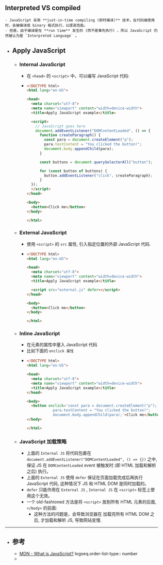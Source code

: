 ## Interpreted VS compiled
	- JavaScript 采用 **just-in-time compiling (即时编译)** 技术，在代码被使用时，会被编译成 binary 格式执行，以提高性能。
	- 但是，由于编译是在 **run time** 发生的 (而不是事先执行) ，所以 JavaScript 仍然被认为是 `Interpreted Language` 。
- ## Apply JavaScript
	- ### Internal JavaScript
		- 在 `<head>` 的 `<script>` 中，可以编写 JavaScript 代码:
		- ``` html
		  <!DOCTYPE html>
		  <html lang="en-US">
		  
		  <head>
		    <meta charset="utf-8">
		    <meta name="viewport" content="width=device-width">
		    <title>Apply JavaScript example</title>
		  
		    <script>
		      // JavaScript goes here
		      document.addEventListener("DOMContentLoaded", () => {
		        function createParagraph() {
		          const para = document.createElement("p");
		          para.textContent = "You clicked the button!";
		          document.body.appendChild(para);
		        }
		  
		        const buttons = document.querySelectorAll("button");
		  
		        for (const button of buttons) {
		          button.addEventListener("click", createParagraph);
		        }
		  	});
		    </script>
		  </head>
		  
		  <body>
		    <button>Click me</button>
		  </body>
		  
		  </html>
		  ```
	- ### External JavaScript
		- 使用 `<script>` 的 `src` 属性, 引入指定位置的外部 JavaScript 代码.
		- ``` html
		  <!DOCTYPE html>
		  <html lang="en-US">
		  
		  <head>
		    <meta charset="utf-8">
		    <meta name="viewport" content="width=device-width">
		    <title>Apply JavaScript example</title>
		  
		    <script src="external.js" defer></script>
		  </head>
		  
		  <body>
		    <button>Click me</button>
		  </body>
		  
		  </html>
		  ```
	- ### Inline JavaScript
		- 在元素的属性中塞入 JavaScript 代码
		- 比如下面的 `onclick 属性`
		- ``` html
		  <!DOCTYPE html>
		  <html lang="en-US">
		  
		  <head>
		    <meta charset="utf-8">
		    <meta name="viewport" content="width=device-width">
		    <title>Apply JavaScript example</title>
		  </head>
		  
		  <body>
		    <button onclick='const para = document.createElement("p");
		              para.textContent = "You clicked the button!";
		              document.body.appendChild(para);'>Click me</button>
		  </body>
		  
		  </html>
		  ```
	- ### JavaScript 加载策略
		- 上面的 `Internal JS` 将代码包裹在 `document.addEventListener("DOMContentLoaded", () => {})` 之中, 保证 JS 在 `DOMContentLoaded` event 被触发时 (即 HTML 加载和解析之后) 执行。
		- 上面的 `External JS` 使用 `defer` 保证在页面加载完成后再执行 JavaScript 代码, 这种情况下 JS 和 HTML DOM 是同时加载的。
		- `defer` 只能作用在 `External JS` , `Internal JS` 在 `<script>` 标签上使用这个无效。
		- 一个 old-fashioned 方法是将 `<script>` 放到所有 HTML 元素的后面, `</body>` 的前面:
			- 这种方法的问题是，会导致浏览器在 加载完所有 HTML DOM 之后, 才加载和解析 JS, 导致网站变慢.
- ---
- ## 参考
	- [MDN - What is JavaScript?](https://developer.mozilla.org/en-US/docs/Learn/JavaScript/First_steps/What_is_JavaScript)
	  logseq.order-list-type:: number
	-